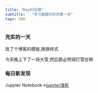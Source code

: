 ```yaml
---  
title: "Day93日报"   
subtitle:   "学习数据分析的第一天"
tags: XDH    
---  
```







### 充实的一天
改了个博客的模板,换换样式

今天晚上下了一场大雪,然后那必然得打雪仗啊
### 每日新发现
Jupyter Notebook->[jupyter浅析](https://victorfengming.github.io/2019/10/27/python-jupyter/)

